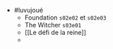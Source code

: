 - #luvujoué
	- Foundation `s02e02` et `s02e03`
	- The Witcher `s03e01`
	- [[Le défi de la reine]]
	-
